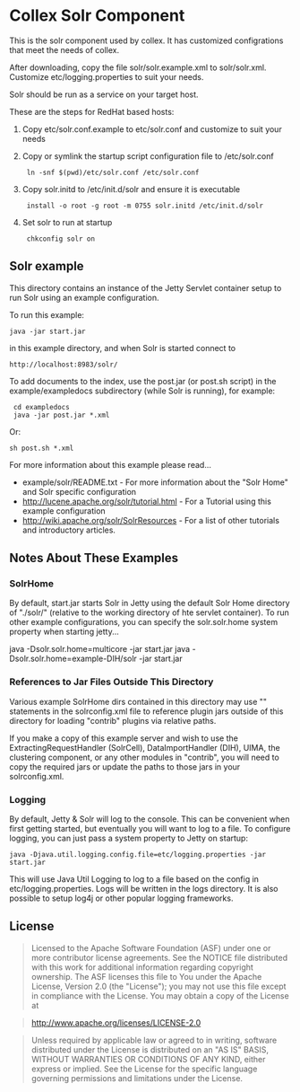 # Collex Solr Component 

This is the solr component used by collex. It has customized configrations 
that meet the needs of collex.

After downloading, copy the file solr/solr.example.xml to solr/solr.xml.
Customize etc/logging.properties to suit your needs.

Solr should be run as a service on your target host.

These are the steps for RedHat based hosts:

1. Copy etc/solr.conf.example to etc/solr.conf and customize to suit your needs
2. Copy or symlink the startup script configuration file to /etc/solr.conf

        ln -snf $(pwd)/etc/solr.conf /etc/solr.conf

3. Copy solr.initd to /etc/init.d/solr and ensure it is executable

        install -o root -g root -m 0755 solr.initd /etc/init.d/solr

4. Set solr to run at startup

        chkconfig solr on


## Solr example

This directory contains an instance of the Jetty Servlet container setup to 
run Solr using an example configuration.

To run this example:

    java -jar start.jar

in this example directory, and when Solr is started connect to 

    http://localhost:8983/solr/

To add documents to the index, use the post.jar (or post.sh script) in
the example/exampledocs subdirectory (while Solr is running), for example:

     cd exampledocs
     java -jar post.jar *.xml
Or:

    sh post.sh *.xml

For more information about this example please read...

* example/solr/README.txt - For more information about the "Solr Home" and Solr specific configuration
* http://lucene.apache.org/solr/tutorial.html - For a Tutorial using this example configuration
* http://wiki.apache.org/solr/SolrResources - For a list of other tutorials and introductory articles.

## Notes About These Examples

### SolrHome

By default, start.jar starts Solr in Jetty using the default Solr Home
directory of "./solr/" (relative to the working directory of hte servlet 
container).  To run other example configurations, you can specify the 
solr.solr.home system property when starting jetty...

  java -Dsolr.solr.home=multicore -jar start.jar
  java -Dsolr.solr.home=example-DIH/solr -jar start.jar

### References to Jar Files Outside This Directory

Various example SolrHome dirs contained in this directory may use "<lib>"
statements in the solrconfig.xml file to reference plugin jars outside of 
this directory for loading "contrib" plugins via relative paths.  

If you make a copy of this example server and wish to use the 
ExtractingRequestHandler (SolrCell), DataImportHandler (DIH), UIMA, the 
clustering component, or any other modules in "contrib", you will need to 
copy the required jars or update the paths to those jars in your 
solrconfig.xml.

### Logging

By default, Jetty & Solr will log to the console. This can be convenient when 
first getting started, but eventually you will want to log to a file. To 
configure logging, you can just pass a system property to Jetty on startup:

    java -Djava.util.logging.config.file=etc/logging.properties -jar start.jar
 
This will use Java Util Logging to log to a file based on the config in
etc/logging.properties. Logs will be written in the logs directory. It is
also possible to setup log4j or other popular logging frameworks.

## License

> Licensed to the Apache Software Foundation (ASF) under one or more
contributor license agreements.  See the NOTICE file distributed with
this work for additional information regarding copyright ownership.
The ASF licenses this file to You under the Apache License, Version 2.0
(the "License"); you may not use this file except in compliance with
the License.  You may obtain a copy of the License at

> <http://www.apache.org/licenses/LICENSE-2.0>

> Unless required by applicable law or agreed to in writing, software
distributed under the License is distributed on an "AS IS" BASIS,
WITHOUT WARRANTIES OR CONDITIONS OF ANY KIND, either express or implied.
See the License for the specific language governing permissions and
limitations under the License.